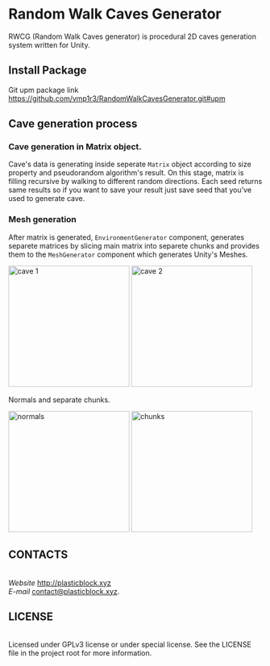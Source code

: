 # Random Walk Caves Generator

RWCG (Random Walk Caves generator) is procedural 2D caves generation system written for Unity.

## Install Package

Git upm package link
https://github.com/vmp1r3/RandomWalkCavesGenerator.git#upm

## Cave generation process

### Cave generation in Matrix object.

Cave's data is generating inside seperate `Matrix` object according to size property and pseudorandom algorithm's result.
On this stage, matrix is filling recursive by walking to different random directions.
Each seed returns same results so if you want to save your result just save seed that you've used to generate cave.

### Mesh generation
After matrix is generated, `EnvironmentGenerator` component, generates separete matrices by slicing main matrix into
separete chunks and provides them to the `MeshGenerator` component which generates Unity's Meshes.

<p>
	<img alt="cave 1" src="http://plasticblock.xyz/projects/rwcg/cave-example-1.png" width="240">
	<img alt="cave 2" src="http://plasticblock.xyz/projects/rwcg/cave-example-2.png" width="240">
</p>
Normals and separate chunks.
<p>
	<img alt="normals" src="http://plasticblock.xyz/projects/rwcg/cave-mesh-structure-1.png" height="240">
	<img alt="chunks" src="http://plasticblock.xyz/projects/rwcg/cave-mesh-structure-2.png" height="240">
</p>


## CONTACTS
<br>*Website* http://plasticblock.xyz
<br>*E-mail* contact@plasticblock.xyz.

## LICENSE
<br>Licensed under GPLv3 license or under special license. See the LICENSE file in the project root for more information.